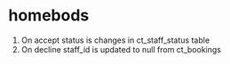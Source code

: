 # homebods

1. On accept status is changes in ct_staff_status table
2. On decline staff_id is updated to null from ct_bookings